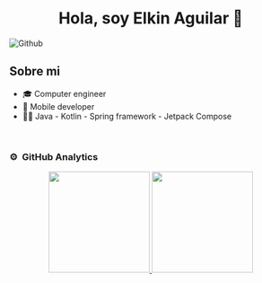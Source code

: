 <div align="center">
<h1 align="center">Hola, soy <strong>Elkin Aguilar</strong> 👋</h1>
</div>

![Github](https://github.com/aguilarelkin/aguilarelkin/assets/46634666/c7b3ea96-70ca-4b8b-ba2f-8d153b2ade6f)

## Sobre mi

- 🎓 Computer engineer
- 📲 Mobile developer
- 👩‍💻 Java - Kotlin - Spring framework - Jetpack Compose
  
<br>

### ⚙️ &nbsp;GitHub Analytics

<p align="center">
<a href="https://github.com/aguilarelkin">
  <img height="180em" src="https://github-readme-stats-eight-theta.vercel.app/api?username=aguilarelkin&show_icons=true&theme=algolia&include_all_commits=true&count_private=true"/>
  <img height="180em" src="https://github-readme-stats-eight-theta.vercel.app/api/top-langs/?username=aguilarelkin&layout=compact&langs_count=8&theme=algolia"/>
</a>
</p>
